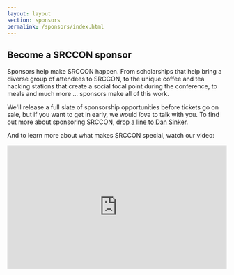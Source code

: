 ```yaml
---
layout: layout
section: sponsors
permalink: /sponsors/index.html
---
```

## Become a SRCCON sponsor

Sponsors help make SRCCON happen. From scholarships that help bring a diverse group of attendees to SRCCON, to the unique coffee and tea hacking stations that create a social focal point during the conference, to meals and much more &hellip; sponsors make all of this work.

We'll release a full slate of sponsorship opportunities before tickets go on sale, but if you want to get in early, we would _love_ to talk with you. To find out more about sponsoring SRCCON, [drop a line to Dan Sinker](mailto:dan@opennews.org).

And to learn more about what makes SRCCON special, watch our video:

<style>.embed-container { position: relative; padding-bottom: 56.25%; height: 0; overflow: hidden; max-width: 100%; } .embed-container iframe, .embed-container object, .embed-container embed { position: absolute; top: 0; left: 0; width: 100%; height: 100%; }</style><div class='embed-container'><iframe src='https://player.vimeo.com/video/180221748' frameborder='0' webkitAllowFullScreen mozallowfullscreen allowFullScreen></iframe></div>
